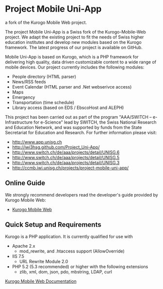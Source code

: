 # Project Mobile Uni-App
a fork of the Kurogo Mobile Web project.

The project Mobile Uni-App is a Swiss fork of the Kurogo-Mobile-Web project. We adapt the existing project to fit the needs of Swiss higher education institutes and develop new modules based on the Kurogo framework. The latest progress of our project is available on GitHub.

Mobile Uni-App is based on Kurogo, which is a PHP framework for delivering high quality, data driven customizable content to a wide
range of mobile devices. Our project currently includes the following modules:

* People directory (HTML parser)
* News/RSS feeds
* Event Calendar (HTML parser and .Net webserivce access)
* Maps
* Emergency
* Transportation (time schedule)
* Library access (based on EDS / EbscoHost and ALEPH)

This project has been carried out as part of the program "AAA/SWITCH – e-Infrastructure for 
e-Science" lead by SWITCH, the Swiss National Research and Education Network, and was 
supported by funds from the State Secretariat for Education and Research.
For further information please visit:

* http://www.app.unisg.ch
* http://iwi3hsg.github.com/Project_Uni-App/
* http://www.switch.ch/de/aaa/projects/detail/UNISG.6
* http://www.switch.ch/de/aaa/projects/detail/UNISG.5
* http://www.switch.ch/de/aaa/projects/detail/UNISG.3
* http://ccmb.iwi.unisg.ch/projects/project-mobile-uni-app/


## Online Guide

We strongly recommend developers read the developer's guide provided by Kurogo Mobile Web:

* [Kurogo Mobile Web](http://kurogo.org/docs/mw/)

## Quick Setup and Requirements

Kurogo is a PHP application. It is currently qualified for use with

* Apache 2.x
    * mod_rewrite, and .htaccess support (AllowOverride)
* IIS 7.5
   * URL Rewrite Module 2.0
* PHP 5.2 (5.3 recommended) or higher with the following extensions
    * zlib, xml, dom, json, pdo, mbstring, LDAP, curl

[Kurogo Mobile Web Documentation](http://kurogo.org/docs)